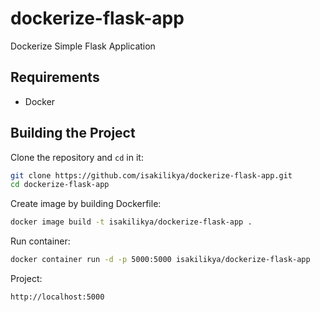 # dockerize-flask-app
Dockerize Simple Flask Application

## Requirements
- Docker

## Building the Project

Clone the repository and `cd` in it:
```bash
git clone https://github.com/isakilikya/dockerize-flask-app.git
cd dockerize-flask-app
```

Create image by building Dockerfile:
```bash
docker image build -t isakilikya/dockerize-flask-app .
```

Run container:
```bash
docker container run -d -p 5000:5000 isakilikya/dockerize-flask-app
```

Project:
```
http://localhost:5000
```

